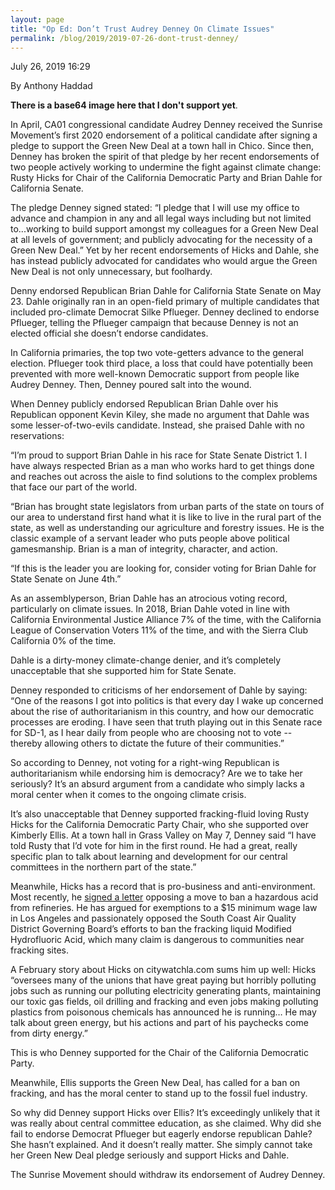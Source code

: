 ```yaml
---
layout: page
title: "Op Ed: Don’t Trust Audrey Denney On Climate Issues"
permalink: /blog/2019/2019-07-26-dont-trust-denney/
---
```

July 26, 2019 16:29

By Anthony Haddad

**There is a base64 image here that I don't support yet**.

In April, CA01 congressional candidate Audrey Denney received the Sunrise Movement’s first 2020 endorsement of a political candidate after signing a pledge to support the Green New Deal at a town hall in Chico. Since then, Denney has broken the spirit of that pledge by her recent endorsements of two people actively working to undermine the fight against climate change: Rusty Hicks for Chair of the California Democratic Party and Brian Dahle for California Senate.

The pledge Denney signed stated: “I pledge that I will use my office to advance and champion in any and all legal ways including but not limited to...working to build support amongst my colleagues for a Green New Deal at all levels of government; and publicly advocating for the necessity of a Green New Deal.” Yet by her recent endorsements of Hicks and Dahle, she has instead publicly advocated for candidates who would argue the Green New Deal is not only unnecessary, but foolhardy.

Denny endorsed Republican Brian Dahle for California State Senate on May 23. Dahle originally ran in an open-field primary of multiple candidates that included pro-climate Democrat Silke Pflueger. Denney declined to endorse Pflueger, telling the Pflueger campaign that because Denney is not an elected official she doesn’t endorse candidates.

In California primaries, the top two vote-getters advance to the general election. Pflueger took third place, a loss that could have potentially been prevented with more well-known Democratic support from people like Audrey Denney. Then, Denney poured salt into the wound.

When Denney publicly endorsed Republican Brian Dahle over his Republican opponent Kevin Kiley, she made no argument that Dahle was some lesser-of-two-evils candidate. Instead, she praised Dahle with no reservations:

“I’m proud to support Brian Dahle in his race for State Senate District 1. I have always respected Brian as a man who works hard to get things done and reaches out across the aisle to find solutions to the complex problems that face our part of the world.

“Brian has brought state legislators from urban parts of the state on tours of our area to understand first hand what it is like to live in the rural part of the state, as well as understanding our agriculture and forestry issues. He is the classic example of a servant leader who puts people above political gamesmanship. Brian is a man of integrity, character, and action.

“If this is the leader you are looking for, consider voting for Brian Dahle for State Senate on June 4th.”

As an assemblyperson, Brian Dahle has an atrocious voting record, particularly on climate issues. In 2018, Brian Dahle voted in line with California Environmental Justice Alliance 7% of the time, with the California League of Conservation Voters 11% of the time, and with the Sierra Club California 0% of the time.

Dahle is a dirty-money climate-change denier, and it’s completely unacceptable that she supported him for State Senate.

Denney responded to criticisms of her endorsement of Dahle by saying: “One of the reasons I got into politics is that every day I wake up concerned about the rise of authoritarianism in this country, and how our democratic processes are eroding. I have seen that truth playing out in this Senate race for SD-1, as I hear daily from people who are choosing not to vote -- thereby allowing others to dictate the future of their communities.”

So according to Denney, not voting for a right-wing Republican is authoritarianism while endorsing him is democracy? Are we to take her seriously? It’s an absurd argument from a candidate who simply lacks a moral center when it comes to the ongoing climate crisis.

It’s also unacceptable that Denney supported fracking-fluid loving Rusty Hicks for the California Democratic Party Chair, who she supported over Kimberly Ellis. At a town hall in Grass Valley on May 7, Denney said “I have told Rusty that I’d vote for him in the first round. He had a great, really specific plan to talk about learning and development for our central committees in the northern part of the state.”

Meanwhile, Hicks has a record that is pro-business and anti-environment. Most recently, he [signed a letter](https://www.politico.com/states/california/story/2019/06/01/labor-anger-over-green-new-deal-greets-2020-contenders-in-california-1027570) opposing a move to ban a hazardous acid from refineries. He has argued for exemptions to a $15 minimum wage law in Los Angeles and passionately opposed the South Coast Air Quality District Governing Board’s efforts to ban the fracking liquid Modified Hydrofluoric Acid, which many claim is dangerous to communities near fracking sites.

A February story about Hicks on citywatchla.com sums him up well: Hicks “oversees many of the unions that have great paying but horribly polluting jobs such as running our polluting electricity generating plants, maintaining our toxic gas fields, oil drilling and fracking and even jobs making polluting plastics from poisonous chemicals has announced he is running… He may talk about green energy, but his actions and part of his paychecks come from dirty energy.”

This is who Denney supported for the Chair of the California Democratic Party.

Meanwhile, Ellis supports the Green New Deal, has called for a ban on fracking, and has the moral center to stand up to the fossil fuel industry.

So why did Denney support Hicks over Ellis? It’s exceedingly unlikely that it was really about central committee education, as she claimed. Why did she fail to endorse Democrat Pflueger but eagerly endorse republican Dahle? She hasn’t explained. And it doesn’t really matter. She simply cannot take her Green New Deal pledge seriously and support Hicks and Dahle.

The Sunrise Movement should withdraw its endorsement of Audrey Denney.
